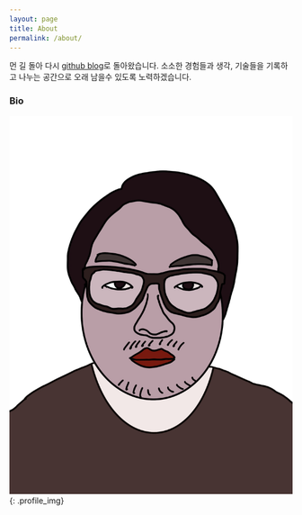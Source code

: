 ```yaml
---
layout: page
title: About
permalink: /about/
---
```


먼 길 돌아 다시 [github blog](https://chanlee.github.io)로 돌아왔습니다.
소소한 경험들과 생각, 기술들을 기록하고 나누는 공간으로 오래 남을수 있도록 노력하겠습니다.

### Bio

![chanlee](/assets/images/chanlee.png){: .profile_img}
